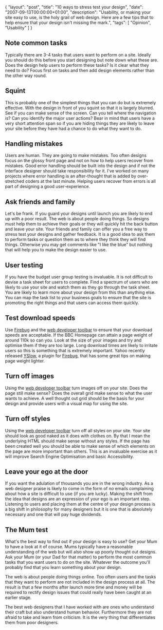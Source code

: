 {
  "layout": "post",
  "title": "10 ways to stress test your design",
  "date": "2007-09-13T00:00:00+01:00",
  "description": "Usability, or making your site easy to use, is the holy grail of web design. Here are a few tips that to help ensure that your design isn't missing the mark.",
  "tags": [
    "Opinion",
    "Usability"
  ]
}
## Note common tasks

Typically there are 3-4 tasks that users want to perform on a site. Ideally you should do this before you start designing but note down what these are. Does the design help users to perform these tasks? Is it clear what they need to do? Focus first on tasks and then add design elements rather than the other way round. 

## Squint

This is probably one of the simplest things that you can do but is extremely effective. With the design in front of you squint so that it is largely blurred. See if you can make sense of the screen. Can you tell where the navigation is? Can you identify the major user actions? Bear in mind that users have a very short attention span so if you are hiding things they are likely to leave your site before they have had a chance to do what they want to do.

## Handling mistakes

Users are human. They are going to make mistakes. Too often designs focus on the glossy front page and not on how to help users recover from mistakes. Good error handling should be built into the design and if not the interface designer should take responsibility for it. I've worked on many projects where error handling is an after-thought that is added by over-stretched coders at the last minute. Helping users recover from errors is all part of designing a good user-experience.

## Ask friends and family

Let's be frank. If you guard your designs until launch you are likely to end up with a poor result. The web is about people doing things. So designs must help them to achieve their goals or they will quickly hit the back button and leave your site. Your friends and family can offer you a free way to stress test your designs and gather feedback. It is a good idea to ask them to perform tasks or question them as to where they think they will find things. Otherwise you may get comments like "I like the blue" but nothing that will help you to make the design easier to use.

## User testing

If you have the budget user group testing is invaluable. It is not difficult to devise a task sheet for users to complete. Find a spectrum of users who are likely to use your site and watch them as they go through the task sheet. You are likely to learn more about your design from this than anything else. You can map the task list to your business goals to ensure that the site is promoting the right things and that users can access them quickly.

## Test download speeds

Use [Firebug][1] and the [web developer toolbar][2] to ensure that your download speeds are acceptable. If the BBC Homepage can attain a page weight of around 110k so can you. Look at the size of your images and try and optimise them if they are too large. Long download times are likely to irritate users so this is something that is extremely important. Yahoo recently released [YSlow][3], a plugin for [Firebug][1], that has some great tips on making page weight lighter. 

## Turn off images

Using the [web developer toolbar][2] turn images off on your site. Does the page still make sense? Does the overall grid make sense to what the user wants to achieve. A well thought out grid should be the basis for your design and provide users with a visual map for using the site. 

## Turn off styles

Using the [web developer toolbar][2] turn off all styles on your site. Your site should look as good naked as it does with clothes on. By that I mean the underlying HTML should make sense without any styles. If the page has been created well you should be able to make sense of which elements on the page are more important than others. This is an invaluable exercise as it will improve Search Engine Optimisation and basic Accessibility.

## Leave your ego at the door

If you want the adulation of thousands you are in the wrong industry. As a web designer praise is likely to come in the form of no emails complaining about how a site is difficult to use (if you are lucky). Making the shift from the idea that designs are an expression of your ego is an important step. Listening to users and placing them at the centre of your design process is a big shift in philosophy for many designers but it is one that is absolutely necessary and one that will pay huge dividends.

## The Mum test

What's the best way to find out if your design is easy to use? Get your Mum to have a look at it of course. Mums typically have a reasonable understanding of the web but will also show up poorly thought out designs. Ask your Mum (or your Dad for that matter) to perform the most common tasks that you want users to do on the site. Whatever the outcome you'll probably find that you learn something about your design. 

The web is about people doing things online. Too often users and the tasks that they want to perform are not included in the design process at all. The result is that a few months after launch more time and money will be required to rectify design issues that could really have been caught at an earlier stage. 

The best web designers that I have worked with are ones who understand their craft but also understand human behavior. Furthermore they are not afraid to take and learn from criticism. It is the very thing that differentiates them from poor designers.

 [1]: https://addons.mozilla.org/en-US/firefox/addon/1843
 [2]: https://addons.mozilla.org/en-US/firefox/addon/60
 [3]: http://developer.yahoo.com/yslow/
